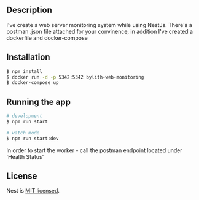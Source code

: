 ## Description
I've create a web server monitoring system while using NestJs. There's a postman .json file attached for your convinence, in addition I've created a dockerfile and docker-compose 


## Installation

```bash
$ npm install
$ docker run -d -p 5342:5342 bylith-web-monitoring
$ docker-compose up
```

## Running the app

```bash
# development
$ npm run start

# watch mode
$ npm run start:dev

```

In order to start the worker - call the postman endpoint located under 'Health Status'

## License

Nest is [MIT licensed](LICENSE).
